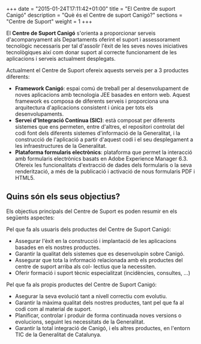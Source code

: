 +++
date        = "2015-01-24T17:11:42+01:00"
title       = "El Centre de suport Canigó"
description = "Què és el Centre de suport Canigó?"
sections    = "Centre de Suport"
weight		= 1
+++

El **Centre de Suport Canigó** s'orienta a proporcionar serveis d'acompanyament als Departaments oferint el suport i assessorament tecnològic necessaris per tal d'assolir l'èxit de les seves noves iniciatives tecnològiques així com donar suport al correcte funcionament de les aplicacions i serveis actualment desplegats.

Actualment el Centre de Suport ofereix aquests serveis per a 3 productes diferents:

* **Framework Canigó**: espai comú de treball per al desenvolupament de noves aplicacions amb tecnologia JEE basades en entorn web. Aquest framework es composa de diferents serveis i proporciona una arquitectura d'aplicacions consistent i única per tots els desenvolupaments.
* **Servei d'Integració Contínua (SIC)**: està composat per diferents sistemes que ens permeten, entre d'altres, el repositori controlat del codi font dels diferents sistemes d'informació de la Generalitat, i la construcció de l'aplicació a partir d'aquest codi i el seu desplegament a les infraestructures de la Generalitat.
* **Plataforma formularis electrònics**: plataforma que permet la interacció amb formularis electrònics basats en Adobe Experience Manager 6.3. Ofereix les funcionalitats d'extracció de dades dels formularis o la seva renderització, a més de la publicació i activació de nous formularis PDF i HTML5.

## Quins són els seus objectius?

Els objectius principals del Centre de Suport es poden resumir en els següents aspectes:

Pel que fa als usuaris dels productes del Centre de Suport Canigó:

* Assegurar l'èxit en la construcció i implantació de les aplicacions basades en els nostres productes.
* Garantir la qualitat dels sistemes que es desenvolupin sobre Canigó.
* Assegurar que tota la informació relacionada amb els productes del centre de suport arriba als col- lectius que la necessiten.
* Oferir formació i suport tècnic especialitzat (incidències, consultes, ...)

Pel que fa als propis productes del Centre de Suport Canigó:

* Asegurar la seva evolució tant a nivell correctiu com evolutiu.
* Garantir la màxima qualitat dels nostres productes, tant pel que fa al codi com al material de suport.
* Planificar, controlar i produir de forma continuada noves versions o evolucions, seguint les necessitats de la Generalitat.
* Garantir la total integració de Canigó, i els altres productes, en l'entorn TIC de la Generalitat de Catalunya.

